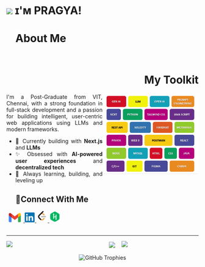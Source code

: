 # <img src="https://emojis.slackmojis.com/emojis/images/1531849430/4246/blob-sunglasses.gif?1531849430" width="30"/> ɪ'ᴍ PRAGYA! 

<div id="user-content-toc" align="justify">
  <ul>
    <summary>
      <h1 align="left"> About Me </h1>
      <picture>
        <source media="(prefers-color-scheme: dark)" srcset="./space1.png">
        <source media="(prefers-color-scheme: light)" srcset="./space2.png">
        <img align="center" width="36%" height="0px" src="./space1.png" />
      </picture>
      <h1 align="right"> My Toolkit </h1>
    </summary>
  </ul>

  <!--💼 SKILLS-->
  <picture>
    <source media="(prefers-color-scheme: dark)" srcset="./dark.gif">
    <source media="(prefers-color-scheme: light)" srcset="./light.gif">
    <img align="right" width="50%" src="./light.gif"/>
  </picture>

  <!--✨ ABOUT-->
  <div align="left">
    <p align="justify">I'm a Post-Graduate from VIT, Chennai, with a strong foundation in full-stack development and a passion for building intelligent, user-centric web applications using LLMs and modern frameworks.</p>
  
<div align="justify">

- 🚀 Currently building with **Next.js** and **LLMs** 
- ✨ Obsessed with **AI-powered user experiences** and **decentralized tech** 
- 🎯 Always learning, building, and leveling up

</div>
  </div>
</div>


<!--📞CONTACT-->
<div id="user-content-toc" align="justify">
  <ul>
    <summary>
      <h2>🤝Connect With Me</h2>
    </summary>
  </ul>
  
  <a href="mailto:sataksheepragya@gmail.com" target="_blank">
    <img src="./mail.png" height=25 alt="gmail" />
  </a>
  
  <a href="https://www.linkedin.com/in/pragyasatakshee/" target="_blank">
    <img src="./linkedin.png" height=26  alt="LinkedIn" />
  </a>
  
  <!--<a href="" target="_blank">
    <img src="./google_skill_boost.png" height=35  alt="Google Skill Boost" />
  </a>-->
  
  <a href="https://leetcode.com/u/Satakshee/" target="_blank">
    <img src="./leetcode.png" height=30  alt="Leetcode" />
  </a>
  
  <a href="https://www.hackerrank.com/profile/Satakshee" target="_blank">
    <img src="./hackerrank.webp" height=30  alt="HackerRank" />
  </a>
</div

</br>
</br>
<hr/>

<!--📈STATS-->
<div align="center">
  <img src="https://github-readme-stats.vercel.app/api?username=psatakshee&show_icons=true&theme=default&bg_color=00000000&hide_border=true" align="left" width="50%"/>
  <img src="https://github-readme-stats.vercel.app/api/top-langs/?username=psatakshee&layout=compact&theme=default&bg_color=00000000&hide_border=true" align="right" width="40%"/>
  <img src="https://github-readme-streak-stats.herokuapp.com/?user=psatakshee&layout=compact&theme=default&hide_border=true" align="center" width="75%"/>
</div>

</br>

<!--🏆TROPHIES-->
<div align="center">
<picture>
      <source media="(prefers-color-scheme: dark)"  srcset="https://github-profile-trophy.vercel.app/?username=psatakshee&no-bg=true&no-frame=true&theme=flat&title=-Issues,-Reviews">
      <source media="(prefers-color-scheme: light)" srcset="https://github-profile-trophy.vercel.app/?username=psatakshee&no-bg=true&no-frame=true&theme=flat&title=-Issues,-Reviews">
      <img alt="GitHub Trophies" src="https://github-profile-trophy.vercel.app/?username=psatakshee&no-bg=true&no-frame=true&theme=flat&title=-Issues,-Reviews">
</picture>
</div>
